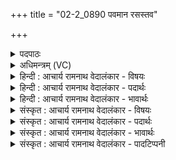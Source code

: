 +++
title = "02-2_0890 पवमान रसस्तव"

+++
<details><summary>पदपाठः</summary>

प꣡वमा꣢꣯न। र꣡सः꣢꣯। त꣡व꣢꣯। म꣡दः꣢꣯। रा꣣जन्। अदुच्छुनः꣢। अ꣣। दुच्छुनः꣢। वि। वा꣡र꣢꣯म्। अ꣡व्य꣢꣯म्। अ꣣र्षति। ८९०।
</details>

<details><summary>अधिमन्त्रम् (VC)</summary>

- पवमानः सोमः
- अहमीयुराङ्गिरसः
- गायत्री
- षड्जः
</details>

<details><summary>हिन्दी : आचार्य रामनाथ वेदालंकार - विषयः</summary>

अगले मन्त्र में पुनः परमात्मा और आचार्य के विषय का कथन है।
</details>

<details><summary>हिन्दी : आचार्य रामनाथ वेदालंकार - पदार्थः</summary>

पदार्थान्वयभाषाः -  हे (पवमान) जीवन को पवित्र करनेवाले (राजन्) तेजस्वी परमात्मन् वा आचार्य ! जो (तव) आपका (अदुच्छुनः) दुर्गति तथा दुःख न उत्पन्न करनेवाला, (मदः) उत्साहकारी (रसः) आनन्दरस वा ज्ञानरस है,वह (अव्यम्) अविनश्वर, (वारम्) दोषनिवारक आत्मा को (वि अर्षति) विविध रूप में प्राप्त होता है ॥२॥
</details>

<details><summary>हिन्दी : आचार्य रामनाथ वेदालंकार - भावार्थः</summary>

भावार्थभाषाः -  परमेश्वर वा आचार्य से प्रस्रुत आनन्दरस वा विज्ञानरस को प्राप्त करके मनुष्य का आत्मा कृतार्थ हो जाता है ॥२॥
</details>

<details><summary>संस्कृत : आचार्य रामनाथ वेदालंकार - विषयः</summary>

अथ पुनः परमात्माचार्ययोर्विषयमाह।
</details>

<details><summary>संस्कृत : आचार्य रामनाथ वेदालंकार - पदार्थः</summary>

पदार्थान्वयभाषाः -  हे (पवमान) पवित्रताप्रद (राजन्) तेजस्विन् परमात्मन् आचार्य वा ! यः (तव) त्वदीयः (अदुच्छुनः) न विद्यते दुच्छुना दुर्गतिः दुखं वा येन तादृशः (मदः) उत्साहकरः (रसः) आनन्दरसो ज्ञानरसो वा विद्यते,सः (अव्यम्) अव्ययम् अविनश्वरम् (वारम्) दोषनिवारकम् आत्मानम् (वि अर्षति) विविधं प्राप्नोति ॥२॥
</details>

<details><summary>संस्कृत : आचार्य रामनाथ वेदालंकार - भावार्थः</summary>

भावार्थभाषाः -  परमेश्वरादाचार्याच्च प्रस्रुतमानन्दरसं विज्ञानरसं च प्राप्य मानवानामात्मा कृतार्थो जायते ॥२॥
</details>

<details><summary>संस्कृत : आचार्य रामनाथ वेदालंकार - पादटिप्पनी</summary>

टिप्पणी:   १. ऋ० ९।६१।१७,‘पव॑मानस्य ते॒ रसो॒’ इति प्रथमः पादः।
</details>